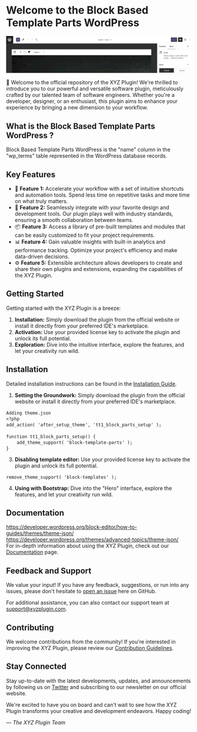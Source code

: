 # Welcome to the Block Based Template Parts WordPress

![Plugin Logo](plugin_logo.png)

👋 Welcome to the official repository of the XYZ Plugin! We're thrilled to introduce you to our powerful and versatile software plugin, meticulously crafted by our talented team of software engineers. Whether you're a developer, designer, or an enthusiast, this plugin aims to enhance your experience by bringing a new dimension to your workflow.

## What is the Block Based Template Parts WordPress ?

Block Based Template Parts WordPress is the "name" column in the "wp_terms" table represented in the WordPress database records.

## Key Features

- 🚀 **Feature 1:** Accelerate your workflow with a set of intuitive shortcuts and automation tools. Spend less time on repetitive tasks and more time on what truly matters.
- 🎨 **Feature 2:** Seamlessly integrate with your favorite design and development tools. Our plugin plays well with industry standards, ensuring a smooth collaboration between teams.
- 📦 **Feature 3:** Access a library of pre-built templates and modules that can be easily customized to fit your project requirements.
- 📊 **Feature 4:** Gain valuable insights with built-in analytics and performance tracking. Optimize your project's efficiency and make data-driven decisions.
- ⚙️ **Feature 5:** Extensible architecture allows developers to create and share their own plugins and extensions, expanding the capabilities of the XYZ Plugin.

## Getting Started

Getting started with the XYZ Plugin is a breeze:

1. **Installation:** Simply download the plugin from the official website or install it directly from your preferred IDE's marketplace.
2. **Activation:** Use your provided license key to activate the plugin and unlock its full potential.
3. **Exploration:** Dive into the intuitive interface, explore the features, and let your creativity run wild.

## Installation

Detailed installation instructions can be found in the [Installation Guide](installation_guide.md).
1. **Setting the Groundwork:** Simply download the plugin from the official website or install it directly from your preferred IDE's marketplace.
```
Adding theme.json
<?php
add_action( 'after_setup_theme', 'tt1_block_parts_setup' );

function tt1_block_parts_setup() {
    add_theme_support( 'block-template-parts' );
}
```
3. **Disabling template editor:** Use your provided license key to activate the plugin and unlock its full potential.
```
remove_theme_support( 'block-templates' );
```
4. **Using with Bootstrap:** Dive into the "Hero" interface, explore the features, and let your creativity run wild.

## Documentation
https://developer.wordpress.org/block-editor/how-to-guides/themes/theme-json/ <br />
https://developer.wordpress.org/themes/advanced-topics/theme-json/ <br />
For in-depth information about using the XYZ Plugin, check out our [Documentation](documentation.md) page.

## Feedback and Support

We value your input! If you have any feedback, suggestions, or run into any issues, please don't hesitate to [open an issue](../../issues) here on GitHub.

For additional assistance, you can also contact our support team at support@xyzplugin.com.

## Contributing

We welcome contributions from the community! If you're interested in improving the XYZ Plugin, please review our [Contribution Guidelines](contributing.md).

## Stay Connected

Stay up-to-date with the latest developments, updates, and announcements by following us on [Twitter](https://twitter.com/xyzplugin) and subscribing to our newsletter on our official website.

We're excited to have you on board and can't wait to see how the XYZ Plugin transforms your creative and development endeavors. Happy coding!

*— The XYZ Plugin Team*
